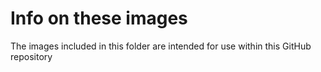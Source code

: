 # Info on these images
The images included in this folder are intended for use within this GitHub repository
